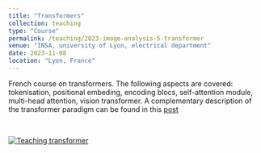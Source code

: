 ```yaml
---
title: "Transformers"
collection: teaching
type: "Course"
permalink: /teaching/2023-image-analysis-5-transformer
venue: "INSA, university of Lyon, electrical department"
date: 2023-11-08
location: "Lyon, France"
---
```


French course on transformers. The following aspects are covered: tokenisation, positional embeding, encoding blocs, self-attention module, multi-head attention, vision transformer.
A complementary description of the transformer paradigm can be found in this [post](https://creatis-myriad.github.io/tutorials/2022-06-20-tutorial_transformer.html)

<br>

[![Teaching transformer](https://olivier-bernard-creatis.github.io//images//teaching_transformer_2023.png)](https://olivier-bernard-creatis.github.io//files//teaching_transformer_2023.pdf)




